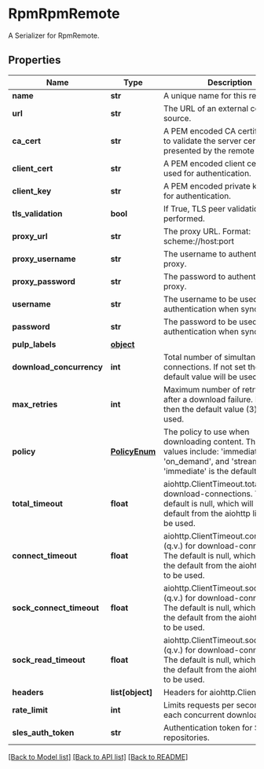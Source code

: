 # RpmRpmRemote

A Serializer for RpmRemote.
## Properties
Name | Type | Description | Notes
------------ | ------------- | ------------- | -------------
**name** | **str** | A unique name for this remote. | 
**url** | **str** | The URL of an external content source. | 
**ca_cert** | **str** | A PEM encoded CA certificate used to validate the server certificate presented by the remote server. | [optional] 
**client_cert** | **str** | A PEM encoded client certificate used for authentication. | [optional] 
**client_key** | **str** | A PEM encoded private key used for authentication. | [optional] 
**tls_validation** | **bool** | If True, TLS peer validation must be performed. | [optional] 
**proxy_url** | **str** | The proxy URL. Format: scheme://host:port | [optional] 
**proxy_username** | **str** | The username to authenticte to the proxy. | [optional] 
**proxy_password** | **str** | The password to authenticte to the proxy. | [optional] 
**username** | **str** | The username to be used for authentication when syncing. | [optional] 
**password** | **str** | The password to be used for authentication when syncing. | [optional] 
**pulp_labels** | [**object**](.md) |  | [optional] 
**download_concurrency** | **int** | Total number of simultaneous connections. If not set then the default value will be used. | [optional] 
**max_retries** | **int** | Maximum number of retry attempts after a download failure. If not set then the default value (3) will be used. | [optional] 
**policy** | [**PolicyEnum**](PolicyEnum.md) | The policy to use when downloading content. The possible values include: &#39;immediate&#39;, &#39;on_demand&#39;, and &#39;streamed&#39;. &#39;immediate&#39; is the default. | [optional] 
**total_timeout** | **float** | aiohttp.ClientTimeout.total (q.v.) for download-connections. The default is null, which will cause the default from the aiohttp library to be used. | [optional] 
**connect_timeout** | **float** | aiohttp.ClientTimeout.connect (q.v.) for download-connections. The default is null, which will cause the default from the aiohttp library to be used. | [optional] 
**sock_connect_timeout** | **float** | aiohttp.ClientTimeout.sock_connect (q.v.) for download-connections. The default is null, which will cause the default from the aiohttp library to be used. | [optional] 
**sock_read_timeout** | **float** | aiohttp.ClientTimeout.sock_read (q.v.) for download-connections. The default is null, which will cause the default from the aiohttp library to be used. | [optional] 
**headers** | **list[object]** | Headers for aiohttp.Clientsession | [optional] 
**rate_limit** | **int** | Limits requests per second for each concurrent downloader | [optional] 
**sles_auth_token** | **str** | Authentication token for SLES repositories. | [optional] 

[[Back to Model list]](../README.md#documentation-for-models) [[Back to API list]](../README.md#documentation-for-api-endpoints) [[Back to README]](../README.md)



